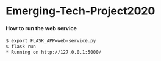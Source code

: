 # Emerging-Tech-Project2020

#### How to run the web service

```bash
$ export FLASK_APP=web-service.py
$ flask run
* Running on http://127.0.0.1:5000/
```